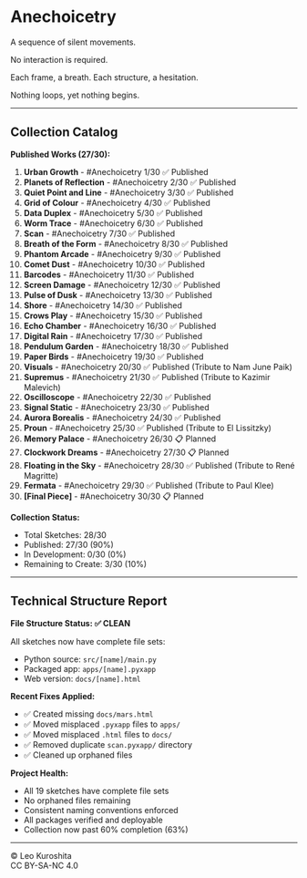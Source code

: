 # Anechoicetry

A sequence of silent movements.

No interaction is required.

Each frame, a breath.
Each structure, a hesitation.

Nothing loops,
yet nothing begins.

---

## Collection Catalog

**Published Works (27/30):**

1. **Urban Growth** - #Anechoicetry 1/30 ✅ Published
2. **Planets of Reflection** - #Anechoicetry 2/30 ✅ Published
3. **Quiet Point and Line** - #Anechoicetry 3/30 ✅ Published
4. **Grid of Colour** - #Anechoicetry 4/30 ✅ Published
5. **Data Duplex** - #Anechoicetry 5/30 ✅ Published
6. **Worm Trace** - #Anechoicetry 6/30 ✅ Published
7. **Scan** - #Anechoicetry 7/30 ✅ Published
8. **Breath of the Form** - #Anechoicetry 8/30 ✅ Published
9. **Phantom Arcade** - #Anechoicetry 9/30 ✅ Published
10. **Comet Dust** - #Anechoicetry 10/30 ✅ Published
11. **Barcodes** - #Anechoicetry 11/30 ✅ Published
12. **Screen Damage** - #Anechoicetry 12/30 ✅ Published
13. **Pulse of Dusk** - #Anechoicetry 13/30 ✅ Published
14. **Shore** - #Anechoicetry 14/30 ✅ Published
15. **Crows Play** - #Anechoicetry 15/30 ✅ Published
16. **Echo Chamber** - #Anechoicetry 16/30 ✅ Published
17. **Digital Rain** - #Anechoicetry 17/30 ✅ Published
18. **Pendulum Garden** - #Anechoicetry 18/30 ✅ Published
19. **Paper Birds** - #Anechoicetry 19/30 ✅ Published
20. **Visuals** - #Anechoicetry 20/30 ✅ Published (Tribute to Nam June Paik)
21. **Supremus** - #Anechoicetry 21/30 ✅ Published (Tribute to Kazimir Malevich)
22. **Oscilloscope** - #Anechoicetry 22/30 ✅ Published
23. **Signal Static** - #Anechoicetry 23/30 ✅ Published
24. **Aurora Borealis** - #Anechoicetry 24/30 ✅ Published
25. **Proun** - #Anechoicetry 25/30 ✅ Published (Tribute to El Lissitzky)
26. **Memory Palace** - #Anechoicetry 26/30 📋 Planned
27. **Clockwork Dreams** - #Anechoicetry 27/30 📋 Planned
28. **Floating in the Sky** - #Anechoicetry 28/30 ✅ Published (Tribute to René Magritte)
29. **Fermata** - #Anechoicetry 29/30 ✅ Published (Tribute to Paul Klee)
30. **[Final Piece]** - #Anechoicetry 30/30 📋 Planned

**Collection Status:**

- Total Sketches: 28/30
- Published: 27/30 (90%)
- In Development: 0/30 (0%)
- Remaining to Create: 3/30 (10%)

---

## Technical Structure Report

**File Structure Status: ✅ CLEAN**

All sketches now have complete file sets:

- Python source: `src/[name]/main.py`
- Packaged app: `apps/[name].pyxapp`
- Web version: `docs/[name].html`

**Recent Fixes Applied:**

- ✅ Created missing `docs/mars.html`
- ✅ Moved misplaced `.pyxapp` files to `apps/`
- ✅ Moved misplaced `.html` files to `docs/`
- ✅ Removed duplicate `scan.pyxapp/` directory
- ✅ Cleaned up orphaned files

**Project Health:**

- All 19 sketches have complete file sets
- No orphaned files remaining
- Consistent naming conventions enforced
- All packages verified and deployable
- Collection now past 60% completion (63%)

---

© Leo Kuroshita  
CC BY-SA-NC 4.0
